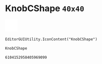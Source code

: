 # KnobCShape `40x40`
<img src="/img/KnobCShape.png" width=40 height=40>

``` CSharp
EditorGUIUtility.IconContent("KnobCShape")
```
```
KnobCShape
```
```
6104152958405969099
```
